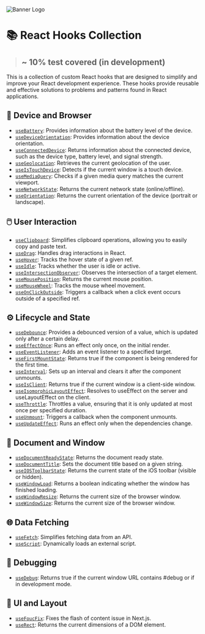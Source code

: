 ![Banner Logo](https://miro.medium.com/v2/resize:fit:1400/1*-Ijet6kVJqGgul6adezDLQ.png)

# 📚 React Hooks Collection

> ## ~ 10% test covered (in development)

This is a collection of custom React hooks that are designed to simplify and improve your React development experience. These hooks provide reusable and effective solutions to problems and patterns found in React applications.

## 🔋 Device and Browser

- [`useBattery`](/docs/useBattery.md): Provides information about the battery level of the device.
- [`useDeviceOrientation`](/docs/useDeviceOrientation.md): Provides information about the device orientation.
- [`useConnectedDevice`](/docs/useConnectedDevice.md): Returns information about the connected device, such as the device type, battery level, and signal strength.
- [`useGeolocation`](/docs/useGeolocation.md): Retrieves the current geolocation of the user.
- [`useIsTouchDevice`](/docs/useIsTouchDevice.md): Detects if the current window is a touch device.
- [`useMediaQuery`](/docs/useMediaQuery.md): Checks if a given media query matches the current viewport.
- [`useNetworkState`](/docs/useNetworkState.md): Returns the current network state (online/offline).
- [`useOrientation`](/docs/useOrientation.md): Returns the current orientation of the device (portrait or landscape).

## 🖱️ User Interaction

- [`useClipboard`](/docs/useClipboard.md): Simplifies clipboard operations, allowing you to easily copy and paste text.
- [`useDrag`](/docs/useDrag.md): Handles drag interactions in React.
- [`useHover`](/docs/useHover.md): Tracks the hover state of a given ref.
- [`useIdle`](/docs/useIdle.md): Tracks whether the user is idle or active.
- [`useIntersectionObserver`](/docs/useIntersectionObserver.md): Observes the intersection of a target element.
- [`useMousePosition`](/docs/useMousePosition.md): Returns the current mouse position.
- [`useMouseWheel`](/docs/useMouseWheel.md): Tracks the mouse wheel movement.
- [`useOnClickOutside`](/docs/useOnClickOutside.md): Triggers a callback when a click event occurs outside of a specified ref.

## ⚙️ Lifecycle and State

- [`useDebounce`](/docs/useDebounce.md): Provides a debounced version of a value, which is updated only after a certain delay.
- [`useEffectOnce`](/docs/useEffectOnce.md): Runs an effect only once, on the initial render.
- [`useEventListener`](/docs/useEventListener.md): Adds an event listener to a specified target.
- [`useFirstMountState`](/docs/useFirstMountState.md): Returns true if the component is being rendered for the first time.
- [`useInterval`](/docs/useInterval.md): Sets up an interval and clears it after the component unmounts.
- [`useIsClient`](/docs/useIsClient.md): Returns true if the current window is a client-side window.
- [`useIsomorphicLayoutEffect`](/docs/useIsomorphicLayoutEffect.md): Resolves to useEffect on the server and useLayoutEffect on the client.
- [`useThrottle`](/docs/useThrottle.md): Throttles a value, ensuring that it is only updated at most once per specified duration.
- [`useUnmount`](/docs/useUnmount.md): Triggers a callback when the component unmounts.
- [`useUpdateEffect`](/docs/useUpdateEffect.md): Runs an effect only when the dependencies change.

## 📜 Document and Window

- [`useDocumentReadyState`](/docs/useDocumentReadyState.md): Returns the document ready state.
- [`useDocumentTitle`](/docs/useDocumentTitle.md): Sets the document title based on a given string.
- [`useIOSToolbarState`](/docs/useIOSToolbarState.md): Returns the current state of the iOS toolbar (visible or hidden).
- [`useWindowLoad`](/docs/useWindowLoad.md): Returns a boolean indicating whether the window has finished loading.
- [`useWindowResize`](/docs/useWindowResize.md): Returns the current size of the browser window.
- [`useWindowSize`](/docs/useWindowSize.md): Returns the current size of the browser window.

## 🌐 Data Fetching

- [`useFetch`](/docs/useFetch.md): Simplifies fetching data from an API.
- [`useScript`](/docs/useScript.md): Dynamically loads an external script.

## 🐛 Debugging

- [`useDebug`](/docs/useDebug.md): Returns true if the current window URL contains #debug or if in development mode.

## 🎨 UI and Layout

- [`useFoucFix`](/docs/useFoucFix.md.md): Fixes the flash of content issue in Next.js.
- [`useRect`](/docs/useRect.md): Returns the current dimensions of a DOM element.
